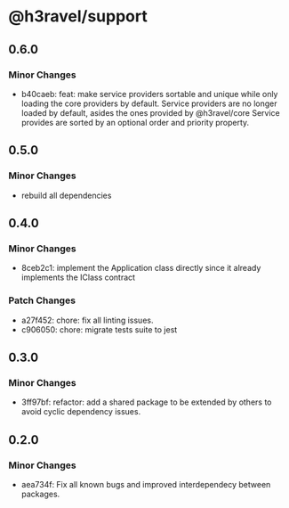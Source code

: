# @h3ravel/support

## 0.6.0

### Minor Changes

- b40caeb: feat: make service providers sortable and unique while only loading the core providers by default.
  Service providers are no longer loaded by default, asides the ones provided by @h3ravel/core
  Service provides are sorted by an optional order and priority property.

## 0.5.0

### Minor Changes

- rebuild all dependencies

## 0.4.0

### Minor Changes

- 8ceb2c1: implement the Application class directly since it already implements the IClass contract

### Patch Changes

- a27f452: chore: fix all linting issues.
- c906050: chore: migrate tests suite to jest

## 0.3.0

### Minor Changes

- 3ff97bf: refactor: add a shared package to be extended by others to avoid cyclic dependency issues.

## 0.2.0

### Minor Changes

- aea734f: Fix all known bugs and improved interdependecy between packages.
